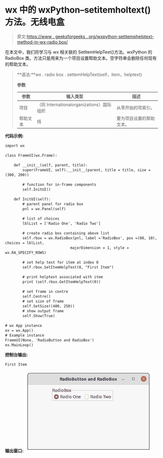 # wx 中的 wxPython–setitemholtext()方法。无线电盒

> 原文:[https://www . geeksforgeeks . org/wxpython-setitemphelptext-method-in-wx-radio box/](https://www.geeksforgeeks.org/wxpython-setitemhelptext-method-in-wx-radiobox/)

在本文中，我们将学习与 wx 相关联的 SetItemHelpText()方法。wxPython 的 RadioBox 类。方法只是用来为一个项目设置帮助文本。空字符串会删除任何现有的帮助文本。

> **语法:**wx . radio box . settemHelpText(self，item，helptext)
> 
> **参数**
> 
> | 参数 | 输入类型 | 描述 |
> | --- | --- | --- |
> | 项目 | （同 Internationalorganizations）国际组织 | 从零开始的项索引。 |
> | 帮助文本 | 线 | 要为项目设置的帮助文本。 |

**代码示例:**

```
import wx

class FrameUI(wx.Frame):

    def __init__(self, parent, title):
        super(FrameUI, self).__init__(parent, title = title, size =(300, 200))

        # function for in-frame components
        self.InitUI()

    def InitUI(self):
        # parent panel for radio box
        pnl = wx.Panel(self)

        # list of choices
        lblList = ['Radio One', 'Radio Two']

        # create radio box containing above list
        self.rbox = wx.RadioBox(pnl, label ='RadioBox', pos =(80, 10), choices = lblList,
                              majorDimension = 1, style = wx.RA_SPECIFY_ROWS)

        # set help text for item at index 0
        self.rbox.SetItemHelpText(0, "First Item")

        # print helptext associated with item
        print (self.rbox.GetItemHelpText(0))

        # set frame in centre
        self.Centre()
        # set size of frame
        self.SetSize((400, 250))
        # show output frame
        self.Show(True)

# wx App instance
ex = wx.App()
# Example instance
FrameUI(None, 'RadioButton and RadioBox')
ex.MainLoop()
```

**控制台输出:**

```
First Item
```

**输出窗口:**
![](img/244dc2ee63e75cd5ef169b96a1917c6e.png)